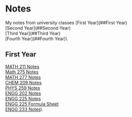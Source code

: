 # Notes
My notes from university classes
[First Year](##First Year)\
[Second Year](##Second Year)\
[Third Year](##Third Year)\
[Fourth Year](##Fourth Year)\

## First Year
[MATH 211 Notes](211Notes/211Notes.pdf)\
[Math 275 Notes](275Notes/275Notes.pdf)\
[MATH 277 Notes](277Notes/277Notes.pdf)\
[CHEM 209 Notes](209Notes/209Notes.pdf)\
[PHYS 259 Notes](259Notes/259Notes.pdf)\
[ENGG 202 Notes](202Notes/202Notes.pdf)\
[ENGG 225 Notes](225Notes/225Notes.pdf)\
[ENGG 225 Formula Sheet](225Notes/225Formula.pdf)\
[ENGG 233 Notes](233Notes/233Notes.pdf)\
